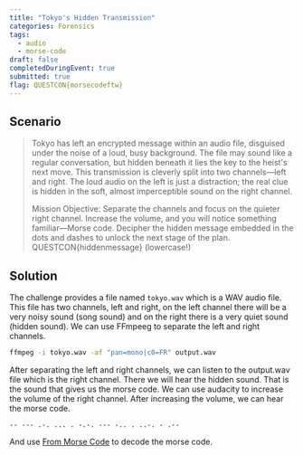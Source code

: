 ```yaml
---
title: "Tokyo's Hidden Transmission"
categories: Forensics
tags: 
  - audio
  - morse-code
draft: false
completedDuringEvent: true
submitted: true
flag: QUESTCON{morsecodeftw}
---
```

## Scenario

> Tokyo has left an encrypted message within an audio file, disguised under the noise of a loud, busy background. The file may sound like a regular conversation, but hidden beneath it lies the key to the heist's next move. This transmission is cleverly split into two channels—left and right. The loud audio on the left is just a distraction; the real clue is hidden in the soft, almost imperceptible sound on the right channel.
>
> Mission Objective: Separate the channels and focus on the quieter right channel. Increase the volume, and you will notice something familiar—Morse code. Decipher the hidden message embedded in the dots and dashes to unlock the next stage of the plan. QUESTCON{hiddenmessage} (lowercase!)

## Solution

The challenge provides a file named `tokyo.wav` which is a WAV audio file. This file has two channels, left and right, on the left channel there will be a very noisy sound (song sound) and on the right there is a very quiet sound (hidden sound). We can use FFmpeeg to separate the left and right channels.

```sh
ffmpeg -i tokyo.wav -af "pan=mono|c0=FR" output.wav
```

After separating the left and right channels, we can listen to the output.wav file which is the right channel. There we will hear the hidden sound. That is the sound that gives us the morse code. We can use audacity to increase the volume of the right channel. After increasing the volume, we can hear the morse code. 

```
-- --- .-. ... . -.-. --- -.. . ..-. - .--
```

And use [From Morse Code](https://gchq.github.io/CyberChef/#recipe=From_Morse_Code('Space','Line%20feed')&input=LS0gLS0tIC4tLiAuLi4gLiAtLi0uIC0tLSAtLi4gLiAuLi0uIC0gLi0t) to decode the morse code.
